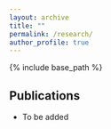 ```yaml
---
layout: archive
title: ""
permalink: /research/
author_profile: true
---
```


{% include base_path %}

## Publications

- To be added
